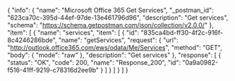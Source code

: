 {
  "info": {
    "name": "Microsoft Office 365 Get Services",
    "_postman_id": "623ca70c-395d-44ef-97de-13e461796d96",
    "description": "Get services",
    "schema": "https://schema.getpostman.com/json/collection/v2.0.0/"
  },
  "item": [
    {
      "name": "services",
      "item": [
        {
          "id": "835ca4bd-ff30-4f2c-916f-8c4246286bde",
          "name": "getServices",
          "request": {
            "url": "http://outlook.office365.com/ews/odata/Me/Services",
            "method": "GET",
            "body": {
              "mode": "raw"
            },
            "description": "Get services"
          },
          "response": [
            {
              "status": "OK",
              "code": 200,
              "name": "Response_200",
              "id": "0a9a0982-f516-41ff-9219-c78316d2ee9b"
            }
          ]
        }
      ]
    }
  ]
}